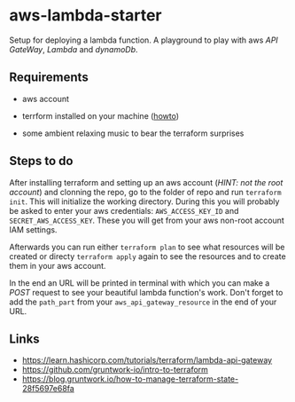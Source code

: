 # aws-lambda-starter

Setup for deploying a lambda function. A playground to play with aws _API GateWay_, _Lambda_ and _dynamoDb_.

## Requirements

- aws account
- terrform installed on your machine ([howto](https://learn.hashicorp.com/terraform/getting-started/install.html))

- some ambient relaxing music to bear the terraform surprises

## Steps to do

After installing terraform and setting up an aws account (_HINT: not the root account_) and clonning the repo,
go to the folder of repo and run `terraform init`. This will initialize the working directory. During this you will probably be asked to enter your aws credentials: `AWS_ACCESS_KEY_ID` and `SECRET_AWS_ACCESS_KEY`. These you will get from your aws non-root account IAM settings.

Afterwards you can run either `terraform plan` to see what resources will be created or directy `terraform apply` again to see the resources and to create them in your aws account.

In the end an URL will be printed in terminal with which you can make a _POST_ request to see your beautiful lambda function's work. Don't forget to add the `path_part` from your `aws_api_gateway_resource` in the end of your URL.

## Links
- https://learn.hashicorp.com/tutorials/terraform/lambda-api-gateway
- https://github.com/gruntwork-io/intro-to-terraform
- https://blog.gruntwork.io/how-to-manage-terraform-state-28f5697e68fa
